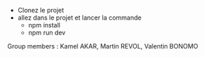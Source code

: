 - Clonez le projet
- allez dans le projet et lancer la commande
    - npm install
    - npm run dev

Group members : Kamel AKAR, Martin REVOL, Valentin BONOMO